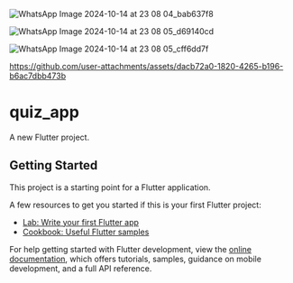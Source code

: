 ![WhatsApp Image 2024-10-14 at 23 08 04_bab637f8](https://github.com/user-attachments/assets/3c1d6185-44b4-475f-8354-09b9af589833)

![WhatsApp Image 2024-10-14 at 23 08 05_d69140cd](https://github.com/user-attachments/assets/67513a81-ccd1-4705-beef-163dc23520a3)





![WhatsApp Image 2024-10-14 at 23 08 05_cff6dd7f](https://github.com/user-attachments/assets/5085b9b5-48f1-41e5-b1da-c4b314b0be6f)

https://github.com/user-attachments/assets/dacb72a0-1820-4265-b196-b6ac7dbb473b

# quiz_app

A new Flutter project.

## Getting Started

This project is a starting point for a Flutter application.

A few resources to get you started if this is your first Flutter project:

- [Lab: Write your first Flutter app](https://docs.flutter.dev/get-started/codelab)
- [Cookbook: Useful Flutter samples](https://docs.flutter.dev/cookbook)

For help getting started with Flutter development, view the
[online documentation](https://docs.flutter.dev/), which offers tutorials,
samples, guidance on mobile development, and a full API reference.
